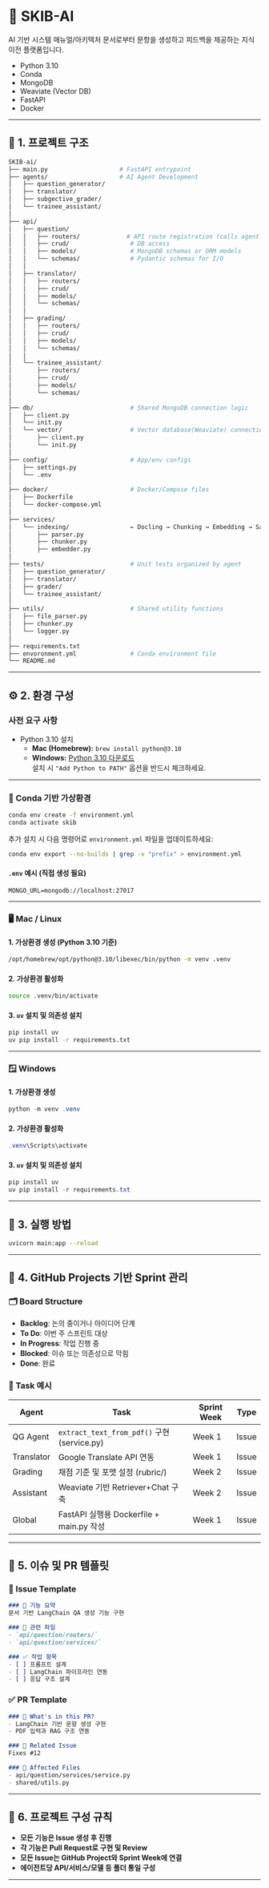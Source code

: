 # 🧠 SKIB-AI

AI 기반 시스템 매뉴얼/아키텍처 문서로부터 문항을 생성하고 피드백을 제공하는 지식 이전 플랫폼입니다.  

- Python 3.10
- Conda
- MongoDB
- Weaviate (Vector DB)
- FastAPI
- Docker

---

## 📁 1. 프로젝트 구조

```bash
SKIB-ai/
├── main.py                    # FastAPI entrypoint
├── agents/                    # AI Agent Development
│   ├── question_generator/
│   ├── translator/
│   ├── subgective_grader/
│   └── trainee_assistant/
│
├── api/                        
│   ├── question/
│   │   ├── routers/             # API route registration (calls agent logic)
│   │   ├── crud/                 # DB access
│   │   ├── models/               # MongoDB schemas or ORM models
│   │   └── schemas/              # Pydantic schemas for I/O
│   │
│   ├── translator/
│   │   ├── routers/
│   │   ├── crud/
│   │   ├── models/
│   │   └── schemas/
│   │
│   ├── grading/
│   │   ├── routers/
│   │   ├── crud/
│   │   ├── models/
│   │   └── schemas/
│   │
│   └── trainee_assistant/
│       ├── routers/
│       ├── crud/
│       ├── models/
│       └── schemas/
│
├── db/                           # Shared MongoDB connection logic
│   ├── client.py
│   └── init.py
│   └── vector/                   # Vector database(Weaviate) connection logic
│       ├── client.py
│       └── init.py
│
├── config/                       # App/env configs
│   ├── settings.py
│   └── .env
│
├── docker/                       # Docker/Compose files
│   ├── Dockerfile
│   └── docker-compose.yml
│
├── services/
│   └── indexing/                 ← Docling → Chunking → Embedding → Save
│       ├── parser.py
│       ├── chunker.py
│       ├── embedder.py
│
├── tests/                        # Unit tests organized by agent
│   ├── question_generator/
│   ├── translator/
│   ├── grader/
│   └── trainee_assistant/
│
├── utils/                        # Shared utility functions
│   ├── file_parser.py
│   ├── chunker.py
│   └── logger.py
│
├── requirements.txt
├── envoronment.yml               # Conda environment file
└── README.md
```

---

## ⚙️ 2. 환경 구성


### 사전 요구 사항

- Python 3.10 설치
  - **Mac (Homebrew):** `brew install python@3.10`
  - **Windows:** [Python 3.10 다운로드](https://www.python.org/downloads/release/python-3100/)  
    설치 시 `"Add Python to PATH"` 옵션을 반드시 체크하세요.

---

### 🐍 Conda 기반 가상환경

```bash
conda env create -f environment.yml
conda activate skib
```

추가 설치 시 다음 명령어로 `environment.yml` 파일을 업데이트하세요:

```bash
conda env export --no-builds | grep -v "prefix" > environment.yml
```

#### `.env` 예시 (직접 생성 필요)

```env
MONGO_URL=mongodb://localhost:27017
```
---
### 🖥️ Mac / Linux

#### 1. 가상환경 생성 (Python 3.10 기준)

```bash
/opt/homebrew/opt/python@3.10/libexec/bin/python -m venv .venv
```

#### 2. 가상환경 활성화

```bash
source .venv/bin/activate
```

#### 3. `uv` 설치 및 의존성 설치

```bash
pip install uv
uv pip install -r requirements.txt
```

---

### 🪟 Windows

#### 1. 가상환경 생성

```powershell
python -m venv .venv
```

#### 2. 가상환경 활성화

```powershell
.venv\Scripts\activate
```

#### 3. `uv` 설치 및 의존성 설치

```powershell
pip install uv
uv pip install -r requirements.txt
```
---

## 🚀 3. 실행 방법

```bash
uvicorn main:app --reload
```

---

## 🧭 4. GitHub Projects 기반 Sprint 관리

### 🗂 Board Structure

* **Backlog**: 논의 중이거나 아이디어 단계
* **To Do**: 이번 주 스프린트 대상
* **In Progress**: 작업 진행 중
* **Blocked**: 이슈 또는 의존성으로 막힘
* **Done**: 완료

### 🧩 Task 예시

| Agent      | Task                                      | Sprint Week | Type  |
| ---------- | ----------------------------------------- | ----------- | ----- |
| QG Agent   | `extract_text_from_pdf()` 구현 (service.py) | Week 1      | Issue |
| Translator | Google Translate API 연동                   | Week 1      | Issue |
| Grading    | 채점 기준 및 포맷 설정 (rubric/)                   | Week 2      | Issue |
| Assistant  | Weaviate 기반 Retriever+Chat 구축             | Week 2      | Issue |
| Global     | FastAPI 실행용 Dockerfile + main.py 작성       | Week 1      | Issue |

---

## 📝 5. 이슈 및 PR 템플릿

### 📌 Issue Template

```md
### 🧠 기능 요약
문서 기반 LangChain QA 생성 기능 구현

### 📂 관련 파일
- `api/question/routers/`
- `api/question/services/`

### ✅ 작업 항목
- [ ] 프롬프트 설계
- [ ] LangChain 파이프라인 연동
- [ ] 응답 구조 설계
```

### ✅ PR Template

```md
### 🚀 What's in this PR?
- LangChain 기반 문항 생성 구현
- PDF 입력과 RAG 구조 연동

### 🔗 Related Issue
Fixes #12

### 📁 Affected Files
- api/question/services/service.py
- shared/utils.py
```

---

## 📎 6. 프로젝트 구성 규칙

* **모든 기능은 Issue 생성 후 진행**
* **각 기능은 Pull Request로 구현 및 Review**
* **모든 Issue는 GitHub Project와 Sprint Week에 연결**
* **에이전트당 API/서비스/모델 등 폴더 통일 구성**

---
